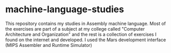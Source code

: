 # machine-language-studies
This repository contains my studies in Assembly machine language. Most of the exercises are part of a subject at my college called "Computer Architecture and Organization" and the rest is a collection of exercises I found on the internet and developed. I used the Mars development interface (MIPS Assembler and Runtime Simulator)
